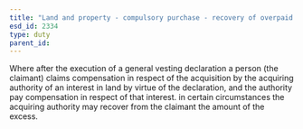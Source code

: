 ```yaml
---
title: "Land and property - compulsory purchase - recovery of overpaid compensation"
esd_id: 2334
type: duty
parent_id:  
---
```


Where after the execution of a general vesting declaration a person (the claimant) claims compensation in respect of the acquisition by the acquiring authority of an interest in land by virtue of the declaration, and the authority pay compensation in respect of that interest. in certain circumstances the acquiring authority may recover from the claimant the amount of the excess.


